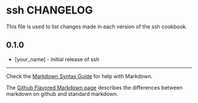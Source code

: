 ssh CHANGELOG
=============

This file is used to list changes made in each version of the ssh cookbook.

0.1.0
-----
- [your_name] - Initial release of ssh

- - -
Check the [Markdown Syntax Guide](http://daringfireball.net/projects/markdown/syntax) for help with Markdown.

The [Github Flavored Markdown page](http://github.github.com/github-flavored-markdown/) describes the differences between markdown on github and standard markdown.
